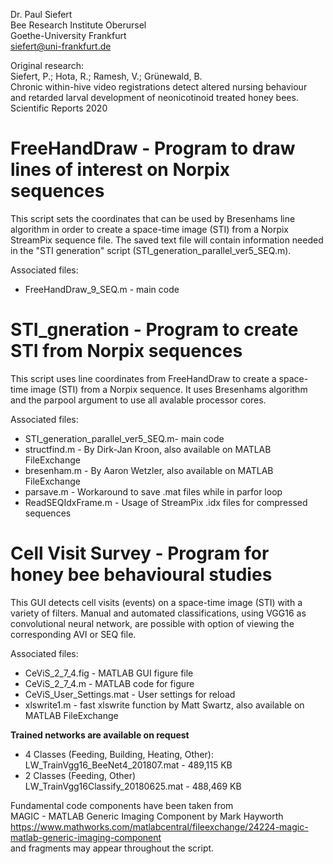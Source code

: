 Dr. Paul Siefert  
Bee Research Institute Oberursel  
Goethe-University Frankfurt  
siefert@uni-frankfurt.de  

Original research:  
Siefert, P.; Hota, R.; Ramesh, V.; Grünewald, B.  
Chronic within-hive video registrations detect altered nursing behaviour  
and retarded larval development of neonicotinoid treated honey bees.  
Scientific Reports 2020  

# FreeHandDraw - Program to draw lines of interest on Norpix sequences

This script sets the coordinates that can be used by Bresenhams line 
algorithm in order to create a space-time image (STI) from a Norpix
StreamPix sequence file. The saved text file will contain information 
needed in the "STI generation" script (STI_generation_parallel_ver5_SEQ.m).  

Associated files:  
- FreeHandDraw_9_SEQ.m - main code  

# STI_gneration - Program to create STI from Norpix sequences

This script uses line coordinates from FreeHandDraw to create a 
space-time image (STI) from a Norpix sequence. It uses Bresenhams 
algorithm and the parpool argument to use all avalable processor cores. 

Associated files:  
- STI_generation_parallel_ver5_SEQ.m- main code  
- structfind.m - By Dirk-Jan Kroon, also available on MATLAB FileExchange   
- bresenham.m - By Aaron Wetzler, also available on MATLAB FileExchange  
- parsave.m - Workaround to save .mat files while in parfor loop  
- ReadSEQIdxFrame.m - Usage of StreamPix .idx files for compressed sequences 

# Cell Visit Survey - Program for honey bee behavioural studies

This GUI detects cell visits (events) on a space-time image (STI) with a   
variety of filters. Manual and automated classifications, using VGG16 as   
convolutional neural network, are possible with option of viewing the  
corresponding AVI or SEQ file.  

Associated files:  
- CeViS_2_7_4.fig - MATLAB GUI figure file  
- CeViS_2_7_4.m - MATLAB code for figure  
- CeViS_User_Settings.mat - User settings for reload  
- xlswrite1.m - fast xlswrite function by Matt Swartz, also available on MATLAB FileExchange 

**Trained networks are available on request**  
- 4 Classes (Feeding, Building, Heating, Other):  
LW_TrainVgg16_BeeNet4_201807.mat - 489,115 KB  
- 2 Classes (Feeding, Other)  
LW_TrainVgg16Classify_20180625.mat - 488,469 KB  

Fundamental code components have been taken from  
MAGIC - MATLAB Generic Imaging Component by Mark Hayworth  
https://www.mathworks.com/matlabcentral/fileexchange/24224-magic-matlab-generic-imaging-component  
and fragments may appear throughout the script.  
